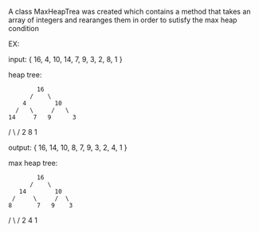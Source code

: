 A class MaxHeapTrea was created which contains a method that takes an array
of integers and rearanges them in order to sutisfy the max heap condition

EX:

input: { 16, 4, 10, 14, 7, 9, 3, 2, 8, 1 }

heap tree:

            16
          /    \
        4        10
      /   \     /   \
    14     7   9      3
  /   \    /
 2    8    1

  output: { 16, 14, 10, 8, 7, 9, 3, 2, 4, 1 }

  max heap tree:

            16
          /    \
       14        10
     /     \     /  \
    8       7   9    3
  /   \     / 
 2     4   1
